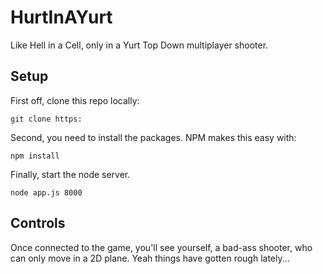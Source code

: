 # HurtInAYurt

Like Hell in a Cell, only in a Yurt
Top Down multiplayer shooter.

## Setup

First off, clone this repo locally:

```
git clone https:
```

Second, you need to install the packages. NPM makes this easy with:

```
npm install
```

Finally, start the node server.
```
node app.js 8000
```

## Controls

Once connected to the game, you'll see yourself, a bad-ass shooter, who can only move in a 2D plane. Yeah things have gotten rough lately...

